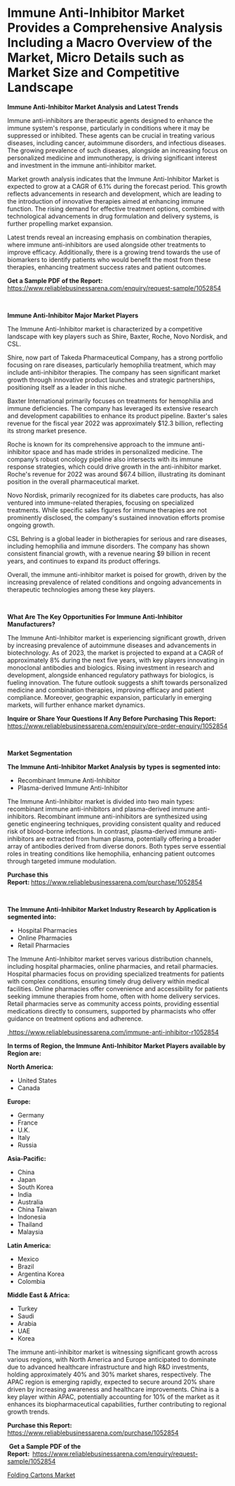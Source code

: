 <p><h1>Immune Anti-Inhibitor Market Provides a Comprehensive Analysis Including a Macro Overview of the Market, Micro Details such as Market Size and Competitive Landscape</h1></p><p><strong>Immune Anti-Inhibitor Market Analysis and Latest Trends</strong></p>
<p><p>Immune anti-inhibitors are therapeutic agents designed to enhance the immune system's response, particularly in conditions where it may be suppressed or inhibited. These agents can be crucial in treating various diseases, including cancer, autoimmune disorders, and infectious diseases. The growing prevalence of such diseases, alongside an increasing focus on personalized medicine and immunotherapy, is driving significant interest and investment in the immune anti-inhibitor market.</p><p>Market growth analysis indicates that the Immune Anti-Inhibitor Market is expected to grow at a CAGR of 6.1% during the forecast period. This growth reflects advancements in research and development, which are leading to the introduction of innovative therapies aimed at enhancing immune function. The rising demand for effective treatment options, combined with technological advancements in drug formulation and delivery systems, is further propelling market expansion.</p><p>Latest trends reveal an increasing emphasis on combination therapies, where immune anti-inhibitors are used alongside other treatments to improve efficacy. Additionally, there is a growing trend towards the use of biomarkers to identify patients who would benefit the most from these therapies, enhancing treatment success rates and patient outcomes.</p></p>
<p><strong>Get a Sample PDF of the Report:&nbsp;</strong> <a href="https://www.reliablebusinessarena.com/enquiry/request-sample/1052854?utm_campaign=3506&utm_medium=2&utm_source=Github&utm_content=ia&utm_term=22032025&utm_id=immune-anti-inhibitor">https://www.reliablebusinessarena.com/enquiry/request-sample/1052854</a></p>
<p>&nbsp;</p>
<p><strong>Immune Anti-Inhibitor Major Market Players</strong></p>
<p><p>The Immune Anti-Inhibitor market is characterized by a competitive landscape with key players such as Shire, Baxter, Roche, Novo Nordisk, and CSL. </p><p>Shire, now part of Takeda Pharmaceutical Company, has a strong portfolio focusing on rare diseases, particularly hemophilia treatment, which may include anti-inhibitor therapies. The company has seen significant market growth through innovative product launches and strategic partnerships, positioning itself as a leader in this niche.</p><p>Baxter International primarily focuses on treatments for hemophilia and immune deficiencies. The company has leveraged its extensive research and development capabilities to enhance its product pipeline. Baxter's sales revenue for the fiscal year 2022 was approximately $12.3 billion, reflecting its strong market presence.</p><p>Roche is known for its comprehensive approach to the immune anti-inhibitor space and has made strides in personalized medicine. The company’s robust oncology pipeline also intersects with its immune response strategies, which could drive growth in the anti-inhibitor market. Roche's revenue for 2022 was around $67.4 billion, illustrating its dominant position in the overall pharmaceutical market.</p><p>Novo Nordisk, primarily recognized for its diabetes care products, has also ventured into immune-related therapies, focusing on specialized treatments. While specific sales figures for immune therapies are not prominently disclosed, the company's sustained innovation efforts promise ongoing growth.</p><p>CSL Behring is a global leader in biotherapies for serious and rare diseases, including hemophilia and immune disorders. The company has shown consistent financial growth, with a revenue nearing $9 billion in recent years, and continues to expand its product offerings.</p><p>Overall, the immune anti-inhibitor market is poised for growth, driven by the increasing prevalence of related conditions and ongoing advancements in therapeutic technologies among these key players.</p></p>
<p>&nbsp;</p>
<p><strong>What Are The Key Opportunities For Immune Anti-Inhibitor Manufacturers?</strong></p>
<p><p>The Immune Anti-Inhibitor market is experiencing significant growth, driven by increasing prevalence of autoimmune diseases and advancements in biotechnology. As of 2023, the market is projected to expand at a CAGR of approximately 8% during the next five years, with key players innovating in monoclonal antibodies and biologics. Rising investment in research and development, alongside enhanced regulatory pathways for biologics, is fueling innovation. The future outlook suggests a shift towards personalized medicine and combination therapies, improving efficacy and patient compliance. Moreover, geographic expansion, particularly in emerging markets, will further enhance market dynamics.</p></p>
<p><strong>Inquire or Share Your Questions If Any Before Purchasing This Report:</strong> <a href="https://www.reliablebusinessarena.com/enquiry/pre-order-enquiry/1052854?utm_campaign=3506&utm_medium=2&utm_source=Github&utm_content=ia&utm_term=22032025&utm_id=immune-anti-inhibitor">https://www.reliablebusinessarena.com/enquiry/pre-order-enquiry/1052854</a></p>
<p>&nbsp;</p>
<p><strong>Market Segmentation</strong></p>
<p><strong>The Immune Anti-Inhibitor Market Analysis by types is segmented into:</strong></p>
<p><ul><li>Recombinant Immune Anti-Inhibitor</li><li>Plasma-derived Immune Anti-Inhibitor</li></ul></p>
<p><p>The Immune Anti-Inhibitor market is divided into two main types: recombinant immune anti-inhibitors and plasma-derived immune anti-inhibitors. Recombinant immune anti-inhibitors are synthesized using genetic engineering techniques, providing consistent quality and reduced risk of blood-borne infections. In contrast, plasma-derived immune anti-inhibitors are extracted from human plasma, potentially offering a broader array of antibodies derived from diverse donors. Both types serve essential roles in treating conditions like hemophilia, enhancing patient outcomes through targeted immune modulation.</p></p>
<p><strong>Purchase this Report:&nbsp;</strong><a href="https://www.reliablebusinessarena.com/purchase/1052854?utm_campaign=3506&utm_medium=2&utm_source=Github&utm_content=ia&utm_term=22032025&utm_id=immune-anti-inhibitor">https://www.reliablebusinessarena.com/purchase/1052854</a></p>
<p>&nbsp;</p>
<p><strong>The Immune Anti-Inhibitor Market Industry Research by Application is segmented into:</strong></p>
<p><ul><li>Hospital Pharmacies</li><li>Online Pharmacies</li><li>Retail Pharmacies</li></ul></p>
<p><p>The Immune Anti-Inhibitor market serves various distribution channels, including hospital pharmacies, online pharmacies, and retail pharmacies. Hospital pharmacies focus on providing specialized treatments for patients with complex conditions, ensuring timely drug delivery within medical facilities. Online pharmacies offer convenience and accessibility for patients seeking immune therapies from home, often with home delivery services. Retail pharmacies serve as community access points, providing essential medications directly to consumers, supported by pharmacists who offer guidance on treatment options and adherence.</p></p>
<p><a href="https://www.reliablebusinessarena.com/immune-anti-inhibitor-r1052854?utm_campaign=3506&utm_medium=2&utm_source=Github&utm_content=ia&utm_term=22032025&utm_id=immune-anti-inhibitor">&nbsp;https://www.reliablebusinessarena.com/immune-anti-inhibitor-r1052854</a></p>
<p><strong>In terms of Region, the Immune Anti-Inhibitor Market Players available by Region are:</strong></p>
<p>
    <p> <strong> North America: </strong>
        <ul>
            <li>United States</li>
            <li>Canada</li>
        </ul>
        </p> 
    <p> <strong> Europe: </strong>
        <ul>
            <li>Germany</li>
            <li>France</li>
            <li>U.K.</li>
            <li>Italy</li>
            <li>Russia</li>
        </ul>
        </p> 
    <p> <strong> Asia-Pacific: </strong>
        <ul>
            <li>China</li>
            <li>Japan</li>
            <li>South Korea</li>
            <li>India</li>
            <li>Australia</li>
            <li>China Taiwan</li>
            <li>Indonesia</li>
            <li>Thailand</li>
            <li>Malaysia</li>
        </ul>
        </p> 
    <p> <strong> Latin America: </strong>
        <ul>
            <li>Mexico</li>
            <li>Brazil</li>
            <li>Argentina Korea</li>
            <li>Colombia</li>
        </ul>
        </p> 
    <p> <strong> Middle East & Africa: </strong>
        <ul>
            <li>Turkey</li>
            <li>Saudi</li>
            <li>Arabia</li>
            <li>UAE</li>
            <li>Korea</li>
        </ul>
    </p>
    </p>
<p><p>The immune anti-inhibitor market is witnessing significant growth across various regions, with North America and Europe anticipated to dominate due to advanced healthcare infrastructure and high R&D investments, holding approximately 40% and 30% market shares, respectively. The APAC region is emerging rapidly, expected to secure around 20% share driven by increasing awareness and healthcare improvements. China is a key player within APAC, potentially accounting for 10% of the market as it enhances its biopharmaceutical capabilities, further contributing to regional growth trends.</p></p>
<p><strong>Purchase this Report: </strong><a href="https://www.reliablebusinessarena.com/purchase/1052854?utm_campaign=3506&utm_medium=2&utm_source=Github&utm_content=ia&utm_term=22032025&utm_id=immune-anti-inhibitor">https://www.reliablebusinessarena.com/purchase/1052854</a></p>
<p>&nbsp;<strong>Get a Sample PDF of the Report:&nbsp;&nbsp;</strong><a href="https://www.reliablebusinessarena.com/enquiry/request-sample/1052854?utm_campaign=3506&utm_medium=2&utm_source=Github&utm_content=ia&utm_term=22032025&utm_id=immune-anti-inhibitor">https://www.reliablebusinessarena.com/enquiry/request-sample/1052854</a></p>
<p><strong></strong></p>
<p><p><a href="https://github.com/wakerizaak8g/Market-Research-Report-List-1/blob/main/folding-cartons-market.md?utm_campaign=3506&utm_medium=2&utm_source=Github&utm_content=ia&utm_term=22032025&utm_id=immune-anti-inhibitor">Folding Cartons Market</a></p></p>